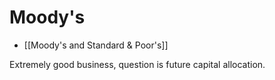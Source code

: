 # Moody's

- [[Moody's and Standard & Poor's]]


Extremely good business, question is future capital allocation.
